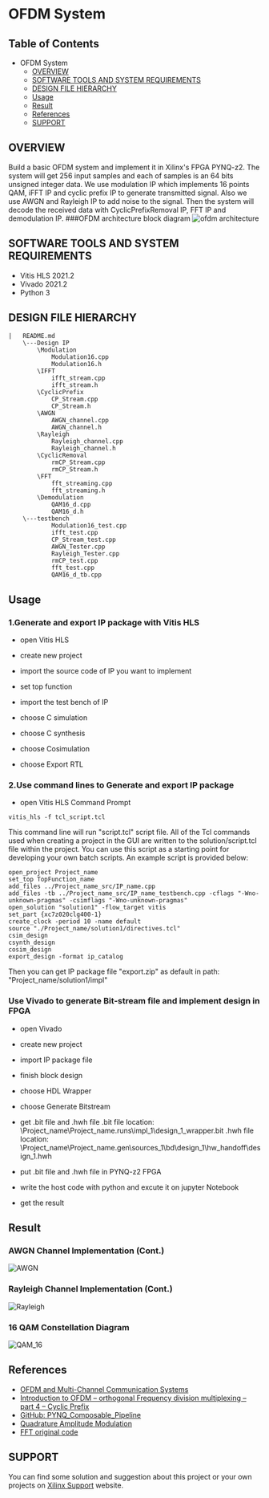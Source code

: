 # OFDM System
## Table of Contents
+ OFDM System
	* [OVERVIEW](#OVERVIEW)
	* [SOFTWARE TOOLS AND SYSTEM REQUIREMENTS](#SOFTWARETOOLSANDSYSTEMREQUIREMENTS)
	* [DESIGN FILE HIERARCHY](#DESIGNFILEHIERARCHY)
	* [Usage](#Usage)
	* [Result](#Result)
	* [References](#References)
	* [SUPPORT](#SUPPORT)

## OVERVIEW
Build a basic OFDM system and implement it in Xilinx's FPGA PYNQ-z2. The system will get 256 input samples and each of samples is an 64 bits unsigned integer data. We use modulation IP which implements 16 points QAM, iFFT IP and cyclic prefix IP to generate transmitted signal. Also we use AWGN and Rayleigh IP to add noise to the signal. Then the system will decode the received data with CyclicPrefixRemoval IP, FFT IP and demodulation IP.
###OFDM architecture block diagram
![ofdm architecture](https://www.gaussianwaves.com/gaussianwaves/wp-content/uploads/2012/06/Cyclic_prefix_OFDM_architecture.jpg)

## SOFTWARE TOOLS AND SYSTEM REQUIREMENTS
* Vitis HLS 2021.2
* Vivado 2021.2
* Python 3

## DESIGN FILE HIERARCHY
```
|   README.md
	\---Design IP
		\Modulation
			Modulation16.cpp
			Modulation16.h
		\IFFT
			ifft_stream.cpp
			ifft_stream.h
		\CyclicPrefix
			CP_Stream.cpp
			CP_Stream.h
		\AWGN
			AWGN_channel.cpp
			AWGN_channel.h
		\Rayleigh
			Rayleigh_channel.cpp
			Rayleigh_channel.h
		\CyclicRemoval
			rmCP_Stream.cpp
			rmCP_Stream.h
		\FFT
			fft_streaming.cpp
			fft_streaming.h
		\Demodulation
			QAM16_d.cpp
			QAM16_d.h
	\---testbench
			Modulation16_test.cpp
			ifft_test.cpp
			CP_Stream_test.cpp
			AWGN_Tester.cpp
			Rayleigh_Tester.cpp
			rmCP_test.cpp
			fft_test.cpp
			QAM16_d_tb.cpp
```

## Usage
### 1.Generate and export IP package with Vitis HLS
* open Vitis HLS

* create new project

* import the source code of IP you want to implement

* set top function

* import the test bench of IP

* choose C simulation

* choose C synthesis

* choose Cosimulation

* choose Export RTL

### 2.Use command lines to Generate and export IP package
* open Vitis HLS Command Prompt

```
vitis_hls -f tcl_script.tcl
```
This command line will run "script.tcl" script file. All of the Tcl commands used when creating a project in the GUI are written to the solution/script.tcl file within the project. You can use this script as a starting point for developing your own batch scripts. An example script is provided below:
```
open_project Project_name
set_top TopFunction_name
add_files ../Project_name_src/IP_name.cpp
add_files -tb ../Project_name_src/IP_name_testbench.cpp -cflags "-Wno-unknown-pragmas" -csimflags "-Wno-unknown-pragmas"
open_solution "solution1" -flow_target vitis
set_part {xc7z020clg400-1}
create_clock -period 10 -name default
source "./Project_name/solution1/directives.tcl"
csim_design
csynth_design
cosim_design
export_design -format ip_catalog
```
Then you can get IP package file "export.zip" as default in path: "Project_name/solution1/impl"

### Use Vivado to generate Bit-stream file and implement design in FPGA
* open Vivado

* create new project

* import IP package file

* finish block design

* choose HDL Wrapper

* choose Generate Bitstream

* get .bit file and .hwh file
.bit file location:
\Project_name\Project_name.runs\impl_1\design_1_wrapper.bit
.hwh file location: \Project_name\Project_name.gen\sources_1\bd\design_1\hw_handoff\design_1.hwh

* put .bit file and .hwh file in PYNQ-z2 FPGA

* write the host code with python and excute it on jupyter Notebook

* get the result

## Result
### AWGN Channel Implementation (Cont.)
![AWGN](https://imgur.com/KLB88vk.jpg)
### Rayleigh Channel Implementation (Cont.)
![Rayleigh](https://imgur.com/ckgLakX.jpg)
### 16 QAM Constellation Diagram
![QAM_16](https://imgur.com/kHvOBVf.jpg)

## References
* [OFDM and Multi-Channel Communication Systems](https://www.ni.com/zh-tw/innovations/white-papers/06/ofdm-and-multi-channel-communication-systems.html)
* [Introduction to OFDM – orthogonal Frequency division multiplexing – part 4 – Cyclic Prefix](https://www.gaussianwaves.com/2011/07/introduction-to-ofdm-orthogonal-frequency-division-multiplexing-part-4-cyclic-prefix/)
* [GitHub: PYNQ_Composable_Pipeline](https://github.com/Xilinx/PYNQ_Composable_Pipeline)
* [Quadrature Amplitude Modulation](https://zh.wikipedia.org/wiki/%E6%AD%A3%E4%BA%A4%E5%B9%85%E5%BA%A6%E8%B0%83%E5%88%B6)
* [FFT original code]()

## SUPPORT
You can find some solution and suggestion about this project or your own projects on [Xilinx Support](https://support.xilinx.com/s/?language=en_US) website.

